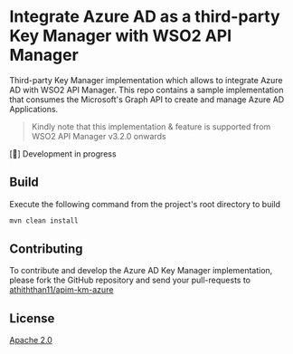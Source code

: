 # Integrate Azure AD as a third-party Key Manager with WSO2 API Manager

Third-party Key Manager implementation which allows to integrate Azure AD with WSO2 API Manager. This repo contains a sample implementation that consumes the Microsoft's Graph API to create and manage Azure AD Applications.

> Kindly note that this implementation & feature is supported from WSO2 API Manager v3.2.0 onwards

[:construction:] Development in progress

## Build

Execute the following command from the project's root directory to build

```sh
mvn clean install
```

## Contributing

To contribute and develop the Azure AD Key Manager implementation, please fork the GitHub repository and send your pull-requests to [athiththan11/apim-km-azure](https://github.com/athiththan11/apim-km-azure)

## License

[Apache 2.0](LICENSE)
